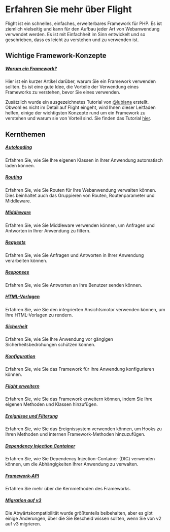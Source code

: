 # Erfahren Sie mehr über Flight

Flight ist ein schnelles, einfaches, erweiterbares Framework für PHP. Es ist ziemlich vielseitig und kann für den Aufbau jeder Art von Webanwendung verwendet werden. Es ist mit Einfachheit im Sinn entwickelt und so geschrieben, dass es leicht zu verstehen und zu verwenden ist.

## Wichtige Framework-Konzepte

##### [Warum ein Framework?](/learn/why-frameworks)

Hier ist ein kurzer Artikel darüber, warum Sie ein Framework verwenden sollten. Es ist eine gute Idee, die Vorteile der Verwendung eines Frameworks zu verstehen, bevor Sie eines verwenden.

Zusätzlich wurde ein ausgezeichnetes Tutorial von [@lubiana](https://git.php.fail/lubiana) erstellt. Obwohl es nicht im Detail auf Flight eingeht, wird Ihnen dieser Leitfaden helfen, einige der wichtigsten Konzepte rund um ein Framework zu verstehen und warum sie von Vorteil sind. Sie finden das Tutorial [hier](https://git.php.fail/lubiana/no-framework-tutorial/src/branch/master/README.md).

## Kernthemen

##### [Autoloading](/learn/autoloading)

Erfahren Sie, wie Sie Ihre eigenen Klassen in Ihrer Anwendung automatisch laden können.

##### [Routing](/learn/routing)

Erfahren Sie, wie Sie Routen für Ihre Webanwendung verwalten können. Dies beinhaltet auch das Gruppieren von Routen, Routenparameter und Middleware.

##### [Middleware](/learn/middleware)

Erfahren Sie, wie Sie Middleware verwenden können, um Anfragen und Antworten in Ihrer Anwendung zu filtern.

##### [Requests](/learn/requests)

Erfahren Sie, wie Sie Anfragen und Antworten in Ihrer Anwendung verarbeiten können.

##### [Responses](/learn/responses)

Erfahren Sie, wie Sie Antworten an Ihre Benutzer senden können.

##### [HTML-Vorlagen](/learn/templates)

Erfahren Sie, wie Sie den integrierten Ansichtsmotor verwenden können, um Ihre HTML-Vorlagen zu rendern.

##### [Sicherheit](/learn/security)

Erfahren Sie, wie Sie Ihre Anwendung vor gängigen Sicherheitsbedrohungen schützen können.

##### [Konfiguration](/learn/configuration)

Erfahren Sie, wie Sie das Framework für Ihre Anwendung konfigurieren können.

##### [Flight erweitern](/learn/extending)

Erfahren Sie, wie Sie das Framework erweitern können, indem Sie Ihre eigenen Methoden und Klassen hinzufügen.

##### [Ereignisse und Filterung](/learn/filtering)

Erfahren Sie, wie Sie das Ereignissystem verwenden können, um Hooks zu Ihren Methoden und internen Framework-Methoden hinzuzufügen.

##### [Dependency Injection Container](/learn/dependency-injection-container)

Erfahren Sie, wie Sie Dependency Injection-Container (DIC) verwenden können, um die Abhängigkeiten Ihrer Anwendung zu verwalten.

##### [Framework-API](/learn/api)

Erfahren Sie mehr über die Kernmethoden des Frameworks.

##### [Migration auf v3](/learn/migrating-to-v3)

Die Abwärtskompatibilität wurde größtenteils beibehalten, aber es gibt einige Änderungen, über die Sie Bescheid wissen sollten, wenn Sie von v2 auf v3 migrieren.